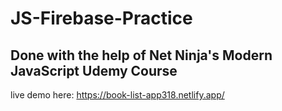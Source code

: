 # JS-Firebase-Practice

## Done with the help of Net Ninja's Modern JavaScript Udemy Course

live demo here: 
https://book-list-app318.netlify.app/
